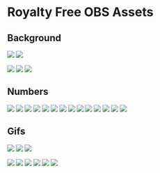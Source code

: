 # Royalty Free OBS Assets

## Background
![](https://i.imgur.com/ajJV30T.jpg)
![](https://i.imgur.com/sqEIyn6.jpg)

![](https://i.imgur.com/mRmTiLz.jpg)
![](https://i.imgur.com/Vgu1GQd.jpg)
![](https://i.imgur.com/YgpWm5Z.jpg)

## Numbers
![](https://i.imgur.com/HUmMbPH.jpg)
![](https://i.imgur.com/s0oqaUW.jpg)
![](https://i.imgur.com/GfdAoKO.jpg)
![](https://i.imgur.com/mQyA7aU.jpg)
![](https://i.imgur.com/WDGMjpx.jpg)
![](https://i.imgur.com/zANnnOo.jpg)
![](https://i.imgur.com/pmh5B2h.jpg)
![](https://i.imgur.com/Vh2m2Rq.jpg)
![](https://i.imgur.com/eIlmBWL.jpg)
![](https://i.imgur.com/OJ6XlHC.jpg)
![](https://i.imgur.com/UmNOViU.jpg)
![](https://i.imgur.com/fEyifA9.jpg)
![](https://i.imgur.com/4tgD0w2.jpg)
![](https://i.imgur.com/Fv2W54a.jpg)

## Gifs
![](https://i.imgur.com/pxqyuNL.gif)
![](https://i.imgur.com/wUPybXQ.gif)
![](https://i.imgur.com/gFUM4IW.gif)

![](https://i.imgur.com/I9p9FcY.jpg)
![](https://i.imgur.com/VrWR7iq.jpg)
![](https://i.imgur.com/VJx1bnQ.jpg)
![](https://i.imgur.com/GIMdjAV.jpg)
![](https://i.imgur.com/u6Yrzh7.jpg)
![](https://i.imgur.com/XBD7qbw.jpg)
